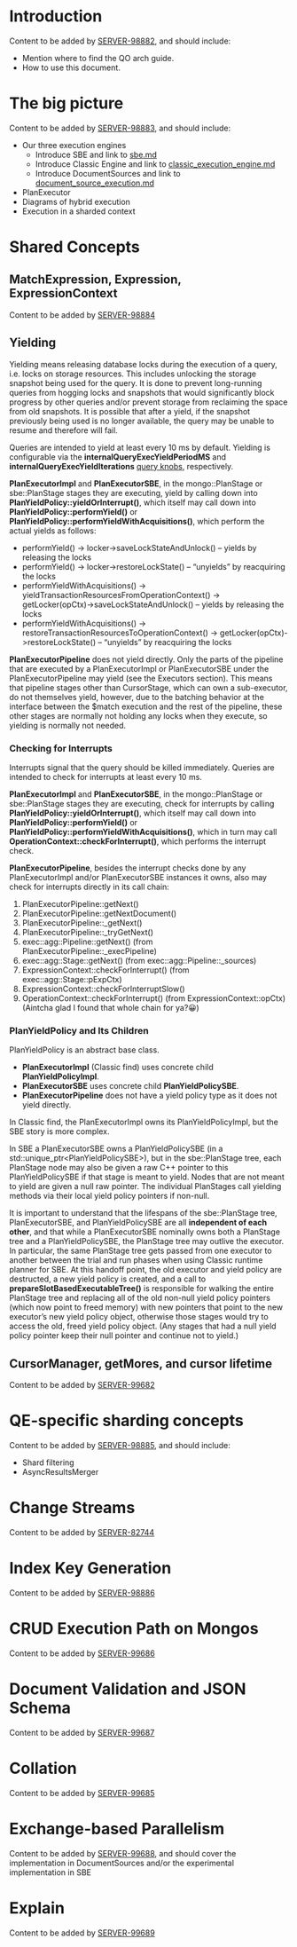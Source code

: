 # Introduction

Content to be added by [SERVER-98882](https://jira.mongodb.org/browse/SERVER-98882), and should include:

- Mention where to find the QO arch guide.
- How to use this document.

# The big picture

Content to be added by [SERVER-98883](https://jira.mongodb.org/browse/SERVER-98883), and should include:

- Our three execution engines
  - Introduce SBE and link to [sbe.md](sbe.md)
  - Introduce Classic Engine and link to [classic_execution_engine.md](classic_execution_engine.md)
  - Introduce DocumentSources and link to [document_source_execution.md](document_source_execution.md)
- PlanExecutor
- Diagrams of hybrid execution
- Execution in a sharded context

# Shared Concepts

## MatchExpression, Expression, ExpressionContext

Content to be added by [SERVER-98884](https://jira.mongodb.org/browse/SERVER-98884)

## Yielding

Yielding means releasing database locks during the execution of a query, i.e. locks on storage resources. This includes unlocking the storage snapshot being used for the query. It is done to prevent long-running queries from hogging locks and snapshots that would significantly block progress by other queries and/or prevent storage from reclaiming the space from old snapshots. It is possible that after a yield, if the snapshot previously being used is no longer available, the query may be unable to resume and therefore will fail.

Queries are intended to yield at least every 10 ms by default. Yielding is configurable via the **internalQueryExecYieldPeriodMS** and **internalQueryExecYieldIterations** [query knobs](https://github.com/mongodb/mongo/blob/60cb097488030c1b3e3096073a96cbeff603458d/src/mongo/db/query/query_knobs.idl#L399-L413), respectively.

**PlanExecutorImpl** and **PlanExecutorSBE**, in the mongo::PlanStage or sbe::PlanStage stages they are executing, yield by calling down into **PlanYieldPolicy::yieldOrInterrupt()**, which itself may call down into **PlanYieldPolicy::performYield()** or **PlanYieldPolicy::performYieldWithAcquisitions()**, which perform the actual yields as follows:

- performYield() → locker->saveLockStateAndUnlock() – yields by releasing the locks
- performYield() → locker->restoreLockState() – “unyields” by reacquiring the locks
  <br>
- performYieldWithAcquisitions() → yieldTransactionResourcesFromOperationContext() → getLocker(opCtx)->saveLockStateAndUnlock() – yields by releasing the locks
- performYieldWithAcquisitions() → restoreTransactionResourcesToOperationContext() → getLocker(opCtx)->restoreLockState() – “unyields” by reacquiring the locks

**PlanExecutorPipeline** does not yield directly. Only the parts of the pipeline that are executed by a PlanExecutorImpl or PlanExecutorSBE under the PlanExecutorPipeline may yield (see the Executors section). This means that pipeline stages other than CursorStage, which can own a sub-executor, do not themselves yield, however, due to the batching behavior at the interface between the $match execution and the rest of the pipeline, these other stages are normally not holding any locks when they execute, so yielding is normally not needed.

### Checking for Interrupts

Interrupts signal that the query should be killed immediately. Queries are intended to check for interrupts at least every 10 ms.

**PlanExecutorImpl** and **PlanExecutorSBE**, in the mongo::PlanStage or sbe::PlanStage stages they are executing, check for interrupts by calling **PlanYieldPolicy::yieldOrInterrupt()**, which itself may call down into **PlanYieldPolicy::performYield()** or **PlanYieldPolicy::performYieldWithAcquisitions()**, which in turn may call **OperationContext::checkForInterrupt()**, which performs the interrupt check.

**PlanExecutorPipeline**, besides the interrupt checks done by any PlanExecutorImpl and/or PlanExecutorSBE instances it owns, also may check for interrupts directly in its call chain:

1. PlanExecutorPipeline::getNext()
2. PlanExecutorPipeline::getNextDocument()
3. PlanExecutorPipeline::\_getNext()
4. PlanExecutorPipeline::\_tryGetNext()
5. exec::agg::Pipeline::getNext() (from PlanExecutorPipeline::\_execPipeline)
6. exec::agg::Stage::getNext() (from exec::agg::Pipeline::\_sources)
7. ExpressionContext::checkForInterrupt() (from exec::agg::Stage::pExpCtx)
8. ExpressionContext::checkForInterruptSlow()
9. OperationContext::checkForInterrupt() (from ExpressionContext::opCtx)
   (Aintcha glad I found that whole chain for ya?😀)

### PlanYieldPolicy and Its Children

PlanYieldPolicy is an abstract base class.

- **PlanExecutorImpl** (Classic find) uses concrete child **PlanYieldPolicyImpl**.
- **PlanExecutorSBE** uses concrete child **PlanYieldPolicySBE**.
- **PlanExecutorPipeline** does not have a yield policy type as it does not yield directly.

In Classic find, the PlanExecutorImpl owns its PlanYieldPolicyImpl, but the SBE story is more complex.

In SBE a PlanExecutorSBE owns a PlanYieldPolicySBE (in a std::unique_ptr\<PlanYieldPolicySBE\>), but in the sbe::PlanStage tree, each PlanStage node may also be given a raw C++ pointer to this PlanYieldPolicySBE if that stage is meant to yield. Nodes that are not meant to yield are given a null raw pointer. The individual PlanStages call yielding methods via their local yield policy pointers if non-null.

It is important to understand that the lifespans of the sbe::PlanStage tree, PlanExecutorSBE, and PlanYieldPolicySBE are all **independent of each other**, and that while a PlanExecutorSBE nominally owns both a PlanStage tree and a PlanYieldPolicySBE, the PlanStage tree may outlive the executor. In particular, the same PlanStage tree gets passed from one executor to another between the trial and run phases when using Classic runtime planner for SBE. At this handoff point, the old executor and yield policy are destructed, a new yield policy is created, and a call to **prepareSlotBasedExecutableTree()** is responsible for walking the entire PlanStage tree and replacing all of the old non-null yield policy pointers (which now point to freed memory) with new pointers that point to the new executor’s new yield policy object, otherwise those stages would try to access the old, freed yield policy object. (Any stages that had a null yield policy pointer keep their null pointer and continue not to yield.)

## CursorManager, getMores, and cursor lifetime

Content to be added by [SERVER-99682](https://jira.mongodb.org/browse/SERVER-99682)

# QE-specific sharding concepts

Content to be added by [SERVER-98885](https://jira.mongodb.org/browse/SERVER-98885), and should include:

- Shard filtering
- AsyncResultsMerger

# Change Streams

Content to be added by [SERVER-82744](https://jira.mongodb.org/browse/SERVER-82744)

# Index Key Generation

Content to be added by [SERVER-98886](https://jira.mongodb.org/browse/SERVER-98886)

# CRUD Execution Path on Mongos

Content to be added by [SERVER-99686](https://jira.mongodb.org/browse/SERVER-99686)

# Document Validation and JSON Schema

Content to be added by [SERVER-99687](https://jira.mongodb.org/browse/SERVER-99687)

# Collation

Content to be added by [SERVER-99685](https://jira.mongodb.org/browse/SERVER-99685)

# Exchange-based Parallelism

Content to be added by [SERVER-99688](https://jira.mongodb.org/browse/SERVER-99688), and should cover
the implementation in DocumentSources and/or the experimental implementation in SBE

# Explain

Content to be added by [SERVER-99689](https://jira.mongodb.org/browse/SERVER-99689)
